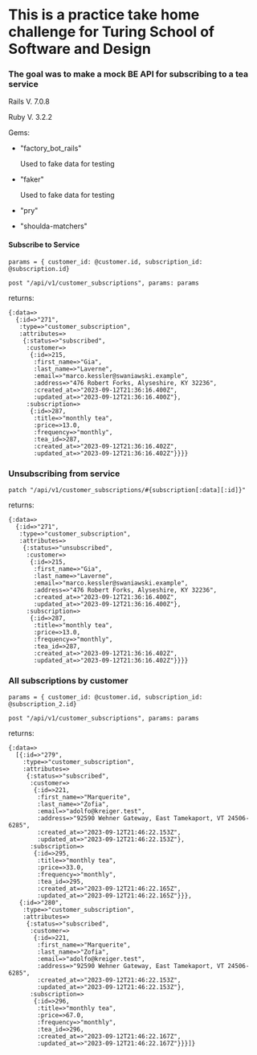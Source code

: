 <h1> This is a practice take home challenge for Turing School of Software and Design </h1>

<h3> The goal was to make a mock BE API for subscribing to a tea service</h3>

Rails V. 7.0.8

Ruby V. 3.2.2

Gems: 

* "factory_bot_rails"

  Used to fake data for testing

* "faker"
  
  Used to fake data for testing
  
* "pry"

* "shoulda-matchers"

<h4> Subscribe to Service </h4>

`params = { customer_id: @customer.id, subscription_id: @subscription.id}`

`post "/api/v1/customer_subscriptions", params: params`

returns:  
```
{:data=>
  {:id=>"271",
   :type=>"customer_subscription",
   :attributes=>
    {:status=>"subscribed",
     :customer=>
      {:id=>215,
       :first_name=>"Gia",
       :last_name=>"Laverne",
       :email=>"marco.kessler@swaniawski.example",
       :address=>"476 Robert Forks, Alyseshire, KY 32236",
       :created_at=>"2023-09-12T21:36:16.400Z",
       :updated_at=>"2023-09-12T21:36:16.400Z"},
     :subscription=>
      {:id=>287,
       :title=>"monthly tea",
       :price=>13.0,
       :frequency=>"monthly",
       :tea_id=>287,
       :created_at=>"2023-09-12T21:36:16.402Z",
       :updated_at=>"2023-09-12T21:36:16.402Z"}}}}
```
<h3>Unsubscribing from service</h3>

`patch "/api/v1/customer_subscriptions/#{subscription[:data][:id]}"`

returns:  
```
{:data=>
  {:id=>"271",
   :type=>"customer_subscription",
   :attributes=>
    {:status=>"unsubscribed",
     :customer=>
      {:id=>215,
       :first_name=>"Gia",
       :last_name=>"Laverne",
       :email=>"marco.kessler@swaniawski.example",
       :address=>"476 Robert Forks, Alyseshire, KY 32236",
       :created_at=>"2023-09-12T21:36:16.400Z",
       :updated_at=>"2023-09-12T21:36:16.400Z"},
     :subscription=>
      {:id=>287,
       :title=>"monthly tea",
       :price=>13.0,
       :frequency=>"monthly",
       :tea_id=>287,
       :created_at=>"2023-09-12T21:36:16.402Z",
       :updated_at=>"2023-09-12T21:36:16.402Z"}}}}
```

<h3>All subscriptions by customer</h3>

`params = { customer_id: @customer.id, subscription_id: @subscription_2.id}`

`post "/api/v1/customer_subscriptions", params: params`

returns: 
```
{:data=>
  [{:id=>"279",
    :type=>"customer_subscription",
    :attributes=>
     {:status=>"subscribed",
      :customer=>
       {:id=>221,
        :first_name=>"Marquerite",
        :last_name=>"Zofia",
        :email=>"adolfo@kreiger.test",
        :address=>"92590 Wehner Gateway, East Tamekaport, VT 24506-6285",
        :created_at=>"2023-09-12T21:46:22.153Z",
        :updated_at=>"2023-09-12T21:46:22.153Z"},
      :subscription=>
       {:id=>295,
        :title=>"monthly tea",
        :price=>33.0,
        :frequency=>"monthly",
        :tea_id=>295,
        :created_at=>"2023-09-12T21:46:22.165Z",
        :updated_at=>"2023-09-12T21:46:22.165Z"}}},
   {:id=>"280",
    :type=>"customer_subscription",
    :attributes=>
     {:status=>"subscribed",
      :customer=>
       {:id=>221,
        :first_name=>"Marquerite",
        :last_name=>"Zofia",
        :email=>"adolfo@kreiger.test",
        :address=>"92590 Wehner Gateway, East Tamekaport, VT 24506-6285",
        :created_at=>"2023-09-12T21:46:22.153Z",
        :updated_at=>"2023-09-12T21:46:22.153Z"},
      :subscription=>
       {:id=>296,
        :title=>"monthly tea",
        :price=>67.0,
        :frequency=>"monthly",
        :tea_id=>296,
        :created_at=>"2023-09-12T21:46:22.167Z",
        :updated_at=>"2023-09-12T21:46:22.167Z"}}}]}
```
